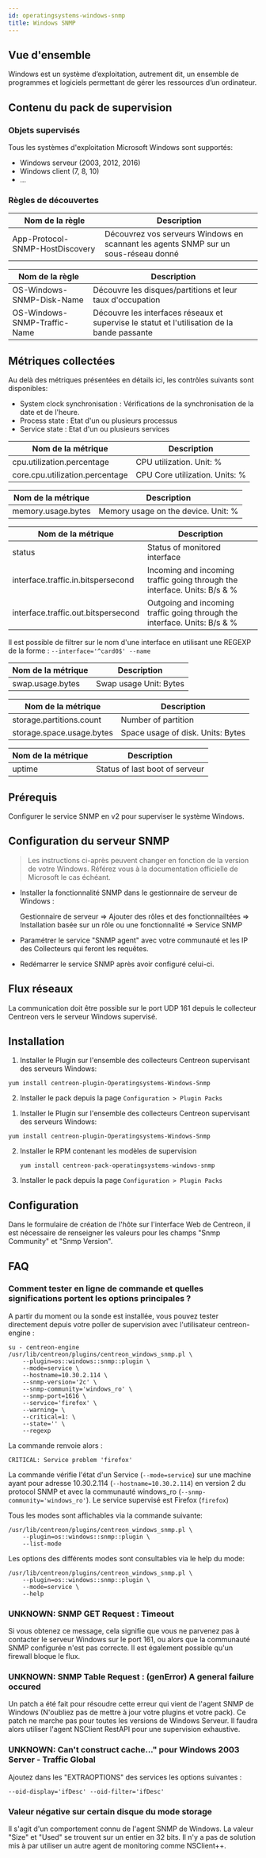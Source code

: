 ```yaml
---
id: operatingsystems-windows-snmp
title: Windows SNMP
---
```


## Vue d'ensemble

Windows est un système d’exploitation, autrement dit, un ensemble de programmes
et logiciels permettant de gérer les ressources d’un ordinateur.

## Contenu du pack de supervision

### Objets supervisés

Tous les systèmes d'exploitation Microsoft Windows sont supportés:

  - Windows serveur (2003, 2012, 2016)
  - Windows client (7, 8, 10)
  - ...

### Règles de découvertes

<!--DOCUSAURUS_CODE_TABS-->

<!--Host-->

| Nom de la règle                 | Description                                                                         |
| ------------------------------- | ----------------------------------------------------------------------------------- |
| App-Protocol-SNMP-HostDiscovery | Découvrez vos serveurs Windows en scannant les agents SNMP sur un sous-réseau donné |

<!--Services-->

| Nom de la règle              | Description                                                                                  |
| ---------------------------- | -------------------------------------------------------------------------------------------- |
| OS-Windows-SNMP-Disk-Name    | Découvre les disques/partitions et leur taux d'occupation                                    |
| OS-Windows-SNMP-Traffic-Name | Découvre les interfaces réseaux et supervise le statut et l'utilisation de la bande passante |

<!--END_DOCUSAURUS_CODE_TABS-->

## Métriques collectées

Au delà des métriques présentées en détails ici, les contrôles suivants sont
disponibles:

  - System clock synchronisation : Vérifications de la synchronisation de la
    date et de l'heure.
  - Process state : Etat d'un ou plusieurs processus
  - Service state : Etat d'un ou plusieurs services

<!--DOCUSAURUS_CODE_TABS-->

<!--Cpu-->

| Nom de la métrique              | Description                    |
| ------------------------------- | ------------------------------ |
| cpu.utilization.percentage      | CPU utilization. Unit: %       |
| core.cpu.utilization.percentage | CPU Core utilization. Units: % |

<!--Memory-->

| Nom de la métrique | Description                         |
| ------------------ | ----------------------------------- |
| memory.usage.bytes | Memory usage on the device. Unit: % |

<!--Traffic-->

| Nom de la métrique                  | Description                                                               |
| ----------------------------------- | ------------------------------------------------------------------------- |
| status                              | Status of monitored interface                                             |
| interface.traffic.in.bitspersecond  | Incoming and incoming traffic going through the interface. Units: B/s & % |
| interface.traffic.out.bitspersecond | Outgoing and incoming traffic going through the interface. Units: B/s & % |

Il est possible de filtrer sur le nom d'une interface en utilisant une REGEXP de
la forme : `--interface='^card0$' --name`

<!--Swap-->

| Nom de la métrique | Description            |
| ------------------ | ---------------------- |
| swap.usage.bytes   | Swap usage Unit: Bytes |

<!--Storage-->

| Nom de la métrique        | Description                       |
| ------------------------- | --------------------------------- |
| storage.partitions.count  | Number of partition               |
| storage.space.usage.bytes | Space usage of disk. Units: Bytes |

<!--Uptime-->

| Nom de la métrique | Description                    |
| ------------------ | ------------------------------ |
| uptime             | Status of last boot of serveur |

<!--END_DOCUSAURUS_CODE_TABS-->

## Prérequis

Configurer le service SNMP en v2 pour superviser le système Windows.

## Configuration du serveur SNMP

> Les instructions ci-après peuvent changer en fonction de la version de
> votre Windows. Référez vous à la documentation officielle de Microsoft le cas
> échéant.

  - Installer la fonctionnalité SNMP dans le gestionnaire de serveur de Windows :

    Gestionnaire de serveur =\> Ajouter des rôles et des fonctionnailtées =\>
    Installation basée sur un rôle ou une fonctionnalité =\> Service SNMP

  - Paramétrer le service "SNMP agent" avec votre communauté et les IP des
    Collecteurs qui feront les requêtes.

  - Redémarrer le service SNMP après avoir configuré celui-ci.

## Flux réseaux

La communication doit être possible sur le port UDP 161 depuis le collecteur
Centreon vers le serveur Windows supervisé.

## Installation

<!--DOCUSAURUS_CODE_TABS-->

<!--Online IMP Licence & IT-100 Editions-->

1. Installer le Plugin sur l'ensemble des collecteurs Centreon supervisant des
serveurs Windows:

  ``` shell
  yum install centreon-plugin-Operatingsystems-Windows-Snmp
  ```

2. Installer le pack depuis la page `Configuration > Plugin Packs`

<!--Offline IMP License-->

1. Installer le Plugin sur l'ensemble des collecteurs Centreon supervisant des
serveurs Windows:

  ``` shell
  yum install centreon-plugin-Operatingsystems-Windows-Snmp
  ```

2. Installer le RPM contenant les modèles de supervision

    ``` shell
    yum install centreon-pack-operatingsystems-windows-snmp
    ```

3. Installer le pack depuis la page `Configuration > Plugin Packs`

<!--END_DOCUSAURUS_CODE_TABS-->

## Configuration

Dans le formulaire de création de l'hôte sur l'interface Web de Centreon, il est
nécessaire de renseigner les valeurs pour les champs "Snmp Community" et "Snmp
Version".

## FAQ

### Comment tester en ligne de commande et quelles significations portent les options principales ?

A partir du moment ou la sonde est installée, vous pouvez tester directement
depuis votre poller de supervision avec l'utilisateur centreon-engine :

``` shell
su - centreon-engine
/usr/lib/centreon/plugins/centreon_windows_snmp.pl \
    --plugin=os::windows::snmp::plugin \
    --mode=service \
    --hostname=10.30.2.114 \
    --snmp-version='2c' \
    --snmp-community='windows_ro' \
    --snmp-port=1616 \
    --service='firefox' \
    --warning= \
    --critical=1: \
    --state='' \
    --regexp
```

La commande renvoie alors :

``` shell
CRITICAL: Service problem 'firefox'
```

La commande vérifie l'état d'un Service (`--mode=service`) sur une machine ayant
pour adresse 10.30.2.114 (`--hostname=10.30.2.114`) en version 2 du protocol
SNMP et avec la communauté windows\_ro  (`--snmp-community='windows_ro'`). Le
service supervisé est Firefox (`firefox`)

Tous les modes sont affichables via la commande suivante:

``` shell
/usr/lib/centreon/plugins/centreon_windows_snmp.pl \
    --plugin=os::windows::snmp::plugin \
    --list-mode
```

Les options des différents modes sont consultables via le help du mode:

``` shell
/usr/lib/centreon/plugins/centreon_windows_snmp.pl \
    --plugin=os::windows::snmp::plugin \
    --mode=service \
    --help
```

### UNKNOWN: SNMP GET Request : Timeout

Si vous obtenez ce message, cela signifie que vous ne parvenez pas à contacter
le serveur Windows sur le port 161, ou alors que la communauté SNMP configurée
n'est pas correcte. Il est également possible qu'un firewall bloque le flux.

### UNKNOWN: SNMP Table Request : (genError) A general failure occured

Un patch a été fait pour résoudre cette erreur qui vient de l'agent SNMP de
Windows (N'oubliez pas de mettre à jour votre plugins et votre pack). Ce patch
ne marche pas pour toutes les versions de Windows Serveur. Il faudra alors
utiliser l'agent NSClient RestAPI pour une supervision exhaustive.

### UNKNOWN: Can't construct cache..." pour Windows 2003 Server - Traffic Global

Ajoutez dans les "EXTRAOPTIONS" des services les options suivantes :

``` shell
--oid-display='ifDesc' --oid-filter='ifDesc'
```

### Valeur négative sur certain disque du mode storage

Il s'agit d'un comportement connu de l'agent SNMP de Windows. La valeur "Size"
et "Used" se trouvent sur un entier en 32 bits. Il n'y a pas de solution mis à
par utiliser un autre agent de monitoring comme NSClient++.

